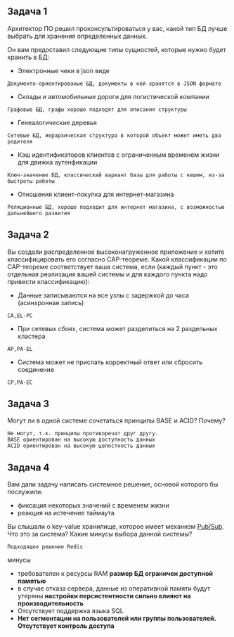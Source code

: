 ## Задача 1

Архитектор ПО решил проконсультироваться у вас, какой тип БД 
лучше выбрать для хранения определенных данных.

Он вам предоставил следующие типы сущностей, которые нужно будет хранить в БД:

- Электронные чеки в json виде
```
Документо-ориентированые БД, документы в ней хранятся в JSON формате 
```
- Склады и автомобильные дороги для логистической компании
```
Графовые БД, графы хорошо подходят для описания структуры
```
- Генеалогические деревья
```
Сетевые БД, иерархическая структура в которой объект может иметь два родителя
```
- Кэш идентификаторов клиентов с ограниченным временем жизни для движка аутенфикации
```
Ключ-значение БД, классический вариант базы для работы с кешем, из-за быстроты работы
```
- Отношения клиент-покупка для интернет-магазина
```
Реляционные БД, хорошо подходит для интернет магазина, с возможностью дальнейшего развития
```


## Задача 2

Вы создали распределенное высоконагруженное приложение и хотите классифицировать его согласно 
CAP-теореме. Какой классификации по CAP-теореме соответствует ваша система, если 
(каждый пункт - это отдельная реализация вашей системы и для каждого пункта надо привести классификацию):

- Данные записываются на все узлы с задержкой до часа (асинхронная запись)
```
CA,EL-PC
```
- При сетевых сбоях, система может разделиться на 2 раздельных кластера
```
AP,PA-EL
```
- Система может не прислать корректный ответ или сбросить соединение
```
CP,PA-EC
```

## Задача 3

Могут ли в одной системе сочетаться принципы BASE и ACID? Почему?
```
Не могут, т.к. принципы противоречат друг другу. 
BASE ориентирован на высокую доступность данных
ACID ориентирован на высокую целостность данных
```

## Задача 4

Вам дали задачу написать системное решение, основой которого бы послужили:

- фиксация некоторых значений с временем жизни
- реакция на истечение таймаута

Вы слышали о key-value хранилище, которое имеет механизм [Pub/Sub](https://habr.com/ru/post/278237/). 
Что это за система? Какие минусы выбора данной системы?
```
Подходящее решение Redis
```
минусы
- требователен к ресурсы RAM **размер БД ограничен доступной памятью**
- в случае отказа сервера, данные из оперативной памяти будут утеряны **настройки персистентности сильно влияют на производительность**
- Отсутствует поддержка языка SQL
- **Нет сегментации на пользователей или группы пользователей. Отсутствует контроль доступа**
